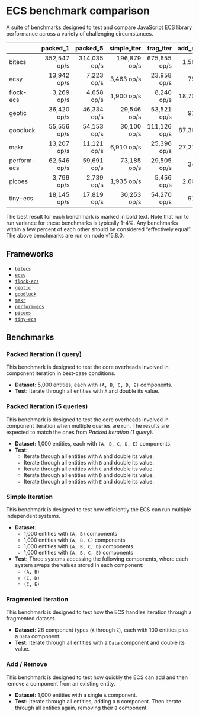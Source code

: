 # ECS benchmark comparison

A suite of benchmarks designed to test and compare JavaScript ECS library performance across a variety of challenging circumstances.

|             |     packed_1 |     packed_5 |  simple_iter |    frag_iter |  add_remove |
| ----------- | -----------: | -----------: | -----------: | -----------: | ----------: |
| bitecs      | 352,547 op/s | 314,035 op/s | 196,879 op/s | 675,655 op/s |  1,582 op/s |
| ecsy        |  13,942 op/s |   7,223 op/s |   3,463 op/s |  23,958 op/s |    752 op/s |
| flock-ecs   |   3,269 op/s |   4,658 op/s |   1,900 op/s |   8,240 op/s | 18,702 op/s |
| geotic      |  36,420 op/s |  46,334 op/s |  29,546 op/s |  53,521 op/s |    915 op/s |
| goodluck    |  55,556 op/s |  54,153 op/s |  30,100 op/s | 111,126 op/s | 87,386 op/s |
| makr        |  13,207 op/s |  11,121 op/s |   6,910 op/s |  25,396 op/s | 27,215 op/s |
| perform-ecs |  62,546 op/s |  59,691 op/s |  73,185 op/s |  29,505 op/s |    346 op/s |
| picoes      |   3,799 op/s |   2,739 op/s |   1,935 op/s |   5,456 op/s |  2,602 op/s |
| tiny-ecs    |  18,145 op/s |  17,819 op/s |  30,253 op/s |  54,270 op/s |    916 op/s |

The best result for each benchmark is marked in bold text. Note that run to run variance for these benchmarks is typically 1-4%. Any benchmarks within a few percent of each other should be considered “effectively equal”. The above benchmarks are run on node v15.8.0.

## Frameworks

- [`bitecs`](https://github.com/NateTheGreatt/bitecs)
- [`ecsy`](https://github.com/ecsyjs/ecsy)
- [`flock-ecs`](https://github.com/dannyfritz/flock-ecs)
- [`geotic`](https://github.com/ddmills/geotic)
- [`goodluck`](https://github.com/piesku/goodluck)
- [`makr`](https://github.com/makrjs/makr)
- [`perform-ecs`](https://github.com/fireveined/perform-ecs)
- [`picoes`](https://github.com/ayebear/picoes)
- [`tiny-ecs`](https://github.com/bvalosek/tiny-ecs)

## Benchmarks

### Packed Iteration (1 query)

This benchmark is designed to test the core overheads involved in component iteration in best-case conditions.

- **Dataset:** 5,000 entities, each with `(A, B, C, D, E)` components.
- **Test:** Iterate through all entities with `A` and double its value.

### Packed Iteration (5 queries)

This benchmark is designed to test the core overheads involved in component iteration when multiple queries are run. The results are expected to match the ones from _Packed Iteration (1 query)_.

- **Dataset:** 1,000 entities, each with `(A, B, C, D, E)` components.
- **Test:**
  - Iterate through all entities with `A` and double its value.
  - Iterate through all entities with `B` and double its value.
  - Iterate through all entities with `C` and double its value.
  - Iterate through all entities with `D` and double its value.
  - Iterate through all entities with `E` and double its value.

### Simple Iteration

This benchmark is designed to test how efficiently the ECS can run multiple independent systems.

- **Dataset:**
  - 1,000 entities with `(A, B)` components
  - 1,000 entities with `(A, B, C)` components
  - 1,000 entities with `(A, B, C, D)` components
  - 1,000 entities with `(A, B, C, E)` components
- **Test:** Three systems accessing the following components, where each system swaps the values stored in each component:
  - `(A, B)`
  - `(C, D)`
  - `(C, E)`

### Fragmented Iteration

This benchmark is designed to test how the ECS handles iteration through a fragmented dataset.

- **Dataset:** 26 component types (`A` through `Z`), each with 100 entities plus a `Data` component.
- **Test:** Iterate through all entities with a `Data` component and double its value.

### Add / Remove

This benchmark is designed to test how quickly the ECS can add and then remove a component from an existing entity.

- **Dataset:** 1,000 entities with a single `A` component.
- **Test:** Iterate through all entities, adding a `B` component. Then iterate through all entities again, removing their `B` component.
